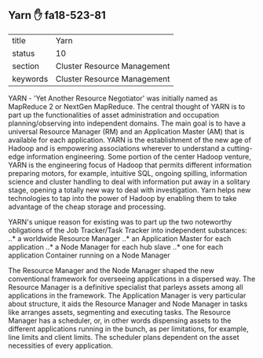 ## Yarn :hand: fa18-523-81


|          |                             |
| -------- | --------------------------- |
| title    | Yarn                        | 
| status   | 10                          |
| section  | Cluster Resource Management |
| keywords | Cluster Resource Management |



YARN - 'Yet Another Resource Negotiator' was initially named as MapReduce 2 or NextGen MapReduce. The central thought of YARN is to part up the functionalities of asset administration and occupation planning/observing into independent domains. The main goal is to have a universal Resource Manager (RM) and an Application Master (AM) that is available for each application. YARN is the establishment of the new age of Hadoop and is empowering associations wherever to understand a cutting-edge information engineering. Some portion of the center Hadoop venture, YARN is the engineering focus of Hadoop that permits different information preparing motors, for example, intuitive SQL, ongoing spilling, information science and cluster handling to deal with information put away in a solitary stage, opening a totally new way to deal with investigation. Yarn helps new technologies to tap into the power of Hadoop by enabling them to take advantage of the cheap storage and processing.

YARN's unique reason for existing was to part up the two noteworthy obligations of the Job Tracker/Task Tracker into independent substances: 
..* a worldwide Resource Manager 
..* an Application Master for each application 
..* a Node Manager for each hub slave 
..* one for each application Container running on a Node Manager

The Resource Manager and the Node Manager shaped the new conventional framework for overseeing applications in a dispersed way. The Resource Manager is a definitive specialist that parleys assets among all applications in the framework. The Application Manager is very particular about structure, it aids the Resource Manager and Node Manager in tasks like arranges assets, segmenting and executing tasks. The Resource Manager has a scheduler, or, in other words dispensing assets to the different applications running in the bunch, as per limitations, for example, line limits and client limits. The scheduler plans dependent on the asset necessities of every application.




